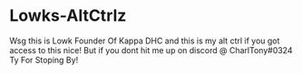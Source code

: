 # Lowks-AltCtrlz
Wsg this is Lowk Founder Of Kappa DHC and this is my alt ctrl if you got access to this nice! But if you dont hit me up on discord @ CharlTony#0324
Ty For Stoping By!
